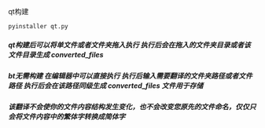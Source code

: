 
qt构建
```
pyinstaller qt.py
```
#####  qt构建后可以将单文件或者文件夹拖入执行 执行后会在拖入的文件夹目录或者该文件目录生成 converted_files 
#####  bt无需构建 在编辑器中可以直接执行 执行后输入需要翻译的文件夹路径或者文件路径 执行后会在该路径同级生成 converted_files 文件用于存储

##### 该翻译不会使你的文件内容结构发生变化，也不会改变您原先的文件命名，仅仅只会将文件内容中的繁体字转换成简体字


